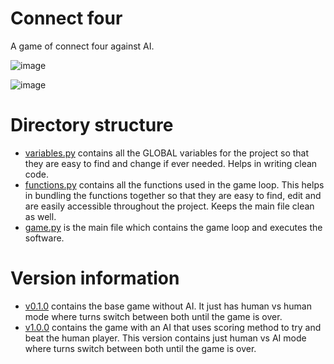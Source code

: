 # Connect four
A game of connect four against AI.

![image](https://github.com/gdsc-ipsacademy/Connect-Four-Game/assets/81830617/dbbbd55f-cb77-4000-8011-18e7d5d5a4a2)

![image](https://github.com/gdsc-ipsacademy/Connect-Four-Game/assets/81830617/469ed5b2-7d2f-4d5f-93b9-31bc19134d24)


# Directory structure
- [variables.py](https://github.com/gdsc-ipsacademy/Connect-Four-Game/blob/main/variables.py) contains all the GLOBAL variables for the project so that they are easy to find and change if ever needed. Helps in writing clean code.
- [functions.py](https://github.com/gdsc-ipsacademy/Connect-Four-Game/blob/main/functions.py) contains all the functions used in the game loop. This helps in bundling the functions together so that they are easy to find, edit and are easily accessible throughout the project. Keeps the main file clean as well.
- [game.py](https://github.com/gdsc-ipsacademy/Connect-Four-Game/blob/main/game.py) is the main file which contains the game loop and executes the software.

# Version information
- [v0.1.0](https://github.com/gdsc-ipsacademy/Connect-Four-Game/releases/tag/v0.1.0) contains the base game without AI. It just has human vs human mode where turns switch between both until the game is over.
- [v1.0.0](https://github.com/gdsc-ipsacademy/Connect-Four-Game/releases/tag/v1.0.0) contains the game with an AI that uses scoring method to try and beat the human player. This version contains just human vs AI mode where turns switch between both until the game is over.
